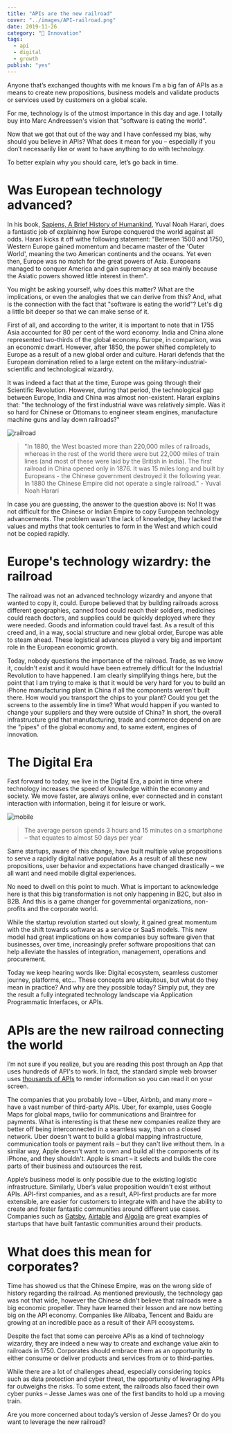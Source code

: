 ```yaml
---
title: "APIs are the new railroad"
cover: "../images/API-railroad.png"
date: 2019-11-26
category: "🚀 Innovation"
tags:
  - api
  - digital
  - growth
publish: "yes"
---
```


Anyone that’s exchanged thoughts with me knows I’m a big fan of APIs as a means to create new propositions, business models and validate products or services used by customers on a global scale.
 
For me, technology is of the utmost importance in this day and age. I totally buy into Marc Andreessen's vision that "software is eating the world".
 
Now that we got that out of the way and I have confessed my bias, why should you believe in APIs? What does it mean for you – especially if you don’t necessarily like or want to have anything to do with technology. 
 
To better explain why you should care, let’s go back in time.
 
# Was European technology advanced?
  
In his book, [Sapiens, A Brief History of Humankind](https://www.ynharari.com/book/sapiens/), Yuval Noah Harari, does a fantastic job of explaining how Europe conquered the world against all odds. Harari kicks it off withe following statement: "Between 1500 and 1750, Western Europe gained momentum and became master of the 'Outer World', meaning the two American continents and the oceans. Yet even then, Europe was no match for the great powers of Asia. Europeans managed to conquer America and gain supremacy at sea mainly because the Asiatic powers showed little interest in them".
 
You might be asking yourself, why does this matter? What are the implications, or even the analogies that we can derive from this? And, what is the connection with the fact that "software is eating the world"? Let's dig a little bit deeper so that we can make sense of it. 
 
First of all, and according to the writer, it is important to note that in 1755 Asia accounted for 80 per cent of the word economy. India and China alone represented two-thirds of the global economy. Europe, in comparison, was an economic dwarf. However, after 1850, the power shifted completely to Europe as a result of a new global order and culture. Harari defends that the European domination relied to a large extent on the military-industrial-scientific and technological wizardry.
 
It was indeed a fact that at the time, Europe was going through their Scientific Revolution. However, during that period, the technological gap between Europe, India and China was almost non-existent. Harari explains that: "the technology of the first industrial wave was relatively simple. Was it so hard for Chinese or Ottomans to engineer steam engines, manufacture machine guns and lay down railroads?"
 
![railroad](../images/API-railroad.png)
 
> "In 1880, the West boasted more than 220,000 miles of railroads, whereas in the rest of the world there were but 22,000 miles of train lines (and most of these were laid by the British in India). The first railroad in China opened only in 1876. It was 15 miles long and built by Europeans - the Chinese government destroyed it the following year. In 1880 the Chinese Empire did not operate a single railroad." - Yuval Noah Harari
 
In case you are guessing, the answer to the question above is: No! It was not difficult for the Chinese or Indian Empire to copy European technology advancements. The problem wasn't the lack of knowledge, they lacked the values and myths that took centuries to form in the West and which could not be copied rapidly.
 
# Europe's technology wizardry: the railroad
 
The railroad was not an advanced technology wizardry  and anyone that wanted to copy it, could. Europe believed that by building railroads across different geographies, canned food could reach their soldiers, medicines could reach doctors, and supplies could be quickly deployed where they were needed. Goods and information could travel fast. As a result of this creed and, in a way, social structure and new global order, Europe was able to steam ahead. These logistical advances played a very big and important role in the European economic growth.
 
Today, nobody questions the importance of the railroad. Trade, as we know it, couldn't exist and it would have been extremely difficult for the Industrial Revolution to have happened. I am clearly simplifying things here, but the point that I am trying to make is that it would be very hard for you to build an iPhone manufacturing plant in China if all the components weren't built there. How would you transport the chips to your plant? Could you get the screens to the assembly line in time? What would happen if you wanted to change your suppliers and they were outside of China? In short, the overall infrastructure grid that manufacturing, trade and commerce depend on are the "pipes" of the global economy and, to same extent, engines of innovation.
 
 
# The Digital Era
 
Fast forward to today, we live in the Digital Era, a point in time where technology increases the speed of knowledge within the economy and society. We move faster, are always online, ever connected and in constant interaction with information, being it for leisure or work. 
 
![mobile](../images/API-mobile.png)
 
> The average person spends 3 hours and 15 minutes on a smartphone – that equates to almost 50 days per year
 
Same startups, aware of this change, have built multiple value propositions to serve a rapidly digital native population. As a result of all these new propositions, user behavior and expectations have changed drastically – we all want and need mobile digital experiences. 
 
No need to dwell on this point to much. What is important to acknowledge here is that this big transformation is not only happening in B2C, but also in B2B. And this is a game changer for governmental organizations, non-profits and the corporate world.
 
While the startup revolution started out slowly, it gained great momentum with the shift towards software as a service or SaaS models. This new model had great implications on how companies buy software given that businesses, over time, increasingly prefer software propositions that can help alleviate the hassles of integration, management, operations and procurement.
 
Today we keep hearing words like: Digital ecosystem, seamless customer journey, platforms, etc... These concepts are ubiquitous, but what do they mean in practice? And why are they possible today? Simply put, they are the result a fully integrated technology landscape via Application Programmatic Interfaces, or APIs. 
 
# APIs are the new railroad connecting the world
 
I’m not sure if you realize, but you are reading this post through an App that uses hundreds of API's to work. In fact, the standard simple web browser uses [thousands of APIs](https://frontendmasters.com/books/front-end-handbook/2018/learning/web-api.html) to render information so you can read it on your screen. 
 
The companies that you probably love – Uber, Airbnb, and many more – have a vast number of third-party APIs. Uber, for example, uses Google Maps for global maps, twilio for communications and Braintree for payments. What is interesting is that these new companies realize they are better off being interconnected in a seamless way, than on a closed network. Uber doesn't want to build a global mapping infrastructure, communication tools or payment rails – but they can't live without them. In a similar way, Apple doesn't want to own and build all the components of its iPhone, and they shouldn't. Apple is smart – it selects and builds the core parts of their business and outsources the rest.
 
Apple’s business model is only possible due to the existing logistic infrastructure. Similarly, Uber’s value proposition wouldn't exist without APIs. API-first companies, and as a result, API-first products are far more extensible, are easier for customers to integrate with and have the ability to create and foster fantastic communities around different use cases. Companies such as [Gatsby](https://www.gatsbyjs.org/), [Airtable](https://airtable.com/) and [Algolia](https://www.algolia.com/) are great examples of startups that have built fantastic communities around their products.
 
# What does this mean for corporates? 
 
Time has showed us that the Chinese Empire, was on the wrong side of history regarding the railroad. As mentioned previously, the technology gap was not that wide, however the Chinese didn't believe that railroads were a big economic propeller. They have learned their lesson and are now betting big on the API economy. Companies like Alibaba, Tencent and Baidu are growing at an incredible pace as a result of their API ecosystems.
 
Despite the fact that some can perceive APIs as a kind of technology wizardry, they are indeed a new way to create and exchange value akin to railroads in 1750. Corporates should embrace them as an opportunity to either consume or deliver products and services from or to third-parties. 
 
While there are a lot of challenges ahead, especially considering topics such as data protection and cyber threat, the opportunity of leveraging APIs far outweighs the risks. To some extent, the railroads also faced their own cyber punks – Jesse James was one of the first bandits to hold up a moving train.
 
Are you more concerned about today’s version of Jesse James? Or do you want to leverage the new railroad?

